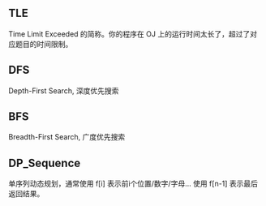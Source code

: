 ## TLE

Time Limit Exceeded 的简称。你的程序在 OJ 上的运行时间太长了，超过了对应题目的时间限制。

## DFS

Depth-First Search, 深度优先搜索

## BFS

Breadth-First Search, 广度优先搜索

## DP_Sequence

单序列动态规划，通常使用 f[i] 表示前i个位置/数字/字母... 使用 f[n-1] 表示最后返回结果。
